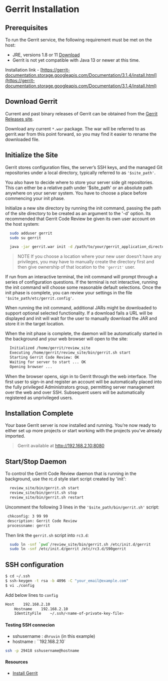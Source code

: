 # Gerrit Installation

## Prerequisites
To run the Gerrit service, the following requirement must be met on the host:

* JRE, versions 1.8 or 11 [Download](http://www.oracle.com/technetwork/java/javase/downloads/index.html)
* Gerrit is not yet compatible with Java 13 or newer at this time.

Installation link - [https://gerrit-documentation.storage.googleapis.com/Documentation/3.1.4/install.html](https://gerrit-documentation.storage.googleapis.com/Documentation/3.1.4/install.html)

## Download Gerrit
Current and past binary releases of Gerrit can be obtained from the [Gerrit Releases site](https://gerrit-releases.storage.googleapis.com/index.html).

Download any current `*.war` package. The war will be referred to as gerrit.war from this point forward, so you may find it easier to rename the downloaded file.

## Initialize the Site

Gerrit stores configuration files, the server’s SSH keys, and the managed Git repositories under a local directory, typically referred to as `'$site_path'`.

You also have to decide where to store your server side git repositories. This can either be a relative path under '$site_path' or an absolute path anywhere on your server system. You have to choose a place before commencing your init phase.

Initialize a new site directory by running the init command, passing the path of the site directory to be created as an argument to the '-d' option. Its recommended that Gerrit Code Review be given its own user account on the host system:

```bash
  sudo adduser gerrit
  sudo su gerrit

  java -jar gerrit.war init -d /path/to/your/gerrit_application_directory
```

>NOTE
If you choose a location where your new user doesn’t have any privileges, you may have to manually create the directory first and then give ownership of that location to the `'gerrit'` user.

If run from an interactive terminal, the init command will prompt through a series of configuration questions. If the terminal is not interactive, running the init command will choose some reasonable default selections. Once the init phase is complete, you can review your settings in the file `'$site_path/etc/gerrit.config'`.

When running the init command, additional JARs might be downloaded to support optional selected functionality. If a download fails a URL will be displayed and init will wait for the user to manually download the JAR and store it in the target location.

When the init phase is complete, the daemon will be automatically started in the background and your web browser will open to the site:

```bash
  Initialized /home/gerrit/review_site
  Executing /home/gerrit/review_site/bin/gerrit.sh start
  Starting Gerrit Code Review: OK
  Waiting for server to start ... OK
  Opening browser ...
```
When the browser opens, sign in to Gerrit through the web interface. The first user to sign-in and register an account will be automatically placed into the fully privileged Administrators group, permitting server management over the web and over SSH. Subsequent users will be automatically registered as unprivileged users.

## Installation Complete

Your base Gerrit server is now installed and running. You’re now ready to either set up more projects or start working with the projects you’ve already imported.

> Gerrit available at http://192.168.2.10:8080

## Start/Stop Daemon
To control the Gerrit Code Review daemon that is running in the background, use the rc.d style start script created by 'init':

```bash
  review_site/bin/gerrit.sh start
  review_site/bin/gerrit.sh stop
  review_site/bin/gerrit.sh restart
  ```
  
Uncomment the following 3 lines in the `'$site_path/bin/gerrit.sh'` script:

```bash
 chkconfig: 3 99 99
 description: Gerrit Code Review
 processname: gerrit
 ```

Then link the `gerrit.sh` script into `rc3.d`:

```bash
  sudo ln -snf `pwd`/review_site/bin/gerrit.sh /etc/init.d/gerrit
  sudo ln -snf /etc/init.d/gerrit /etc/rc3.d/S90gerrit
```

## SSH configuration

```bash
$ cd ~/.ssh
$ ssh-keygen -t rsa -b 4096 -C "your_email@example.com"
$ vi ./config
```

Add below lines to `config`

```bash
Host    192.168.2.10
    Hostname    192.168.2.10
    IdentityFile    ~/.ssh/<name-of-private-key-file>
```

#### Testing SSH connecion

* sshusername : `dhruvin` (in this example)
* hostname : ``192.168.2.10`

```bash
ssh -p 29418 sshusername@hostname
```

#### Resources
* [Install Gerrit](https://gerrit-documentation.storage.googleapis.com/Documentation/3.1.4/install.html)